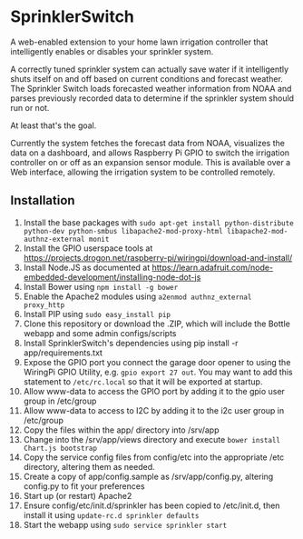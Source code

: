 # SprinklerSwitch
A web-enabled extension to your home lawn irrigation controller that intelligently enables or disables your sprinkler system.

A correctly tuned sprinkler system can actually save water if it intelligently shuts itself on and off based on current conditions and forecast weather. The Sprinkler Switch loads forecasted weather information from NOAA and parses previously recorded data to determine if the sprinkler system should run or not.

At least that's the goal.

Currently the system fetches the forecast data from NOAA, visualizes the data on a dashboard, and allows Raspberry Pi GPIO to switch the irrigation controller on or off as an expansion sensor module. This is available over a Web interface, allowing the irrigation system to be controlled remotely.


Installation
------------

1. Install the base packages with `sudo apt-get install python-distribute python-dev python-smbus libapache2-mod-proxy-html libapache2-mod-authnz-external monit`
2. Install the GPIO userspace tools at https://projects.drogon.net/raspberry-pi/wiringpi/download-and-install/
3. Install Node.JS as documented at https://learn.adafruit.com/node-embedded-development/installing-node-dot-js
4. Install Bower using `npm install -g bower`
5. Enable the Apache2 modules using `a2enmod authnz_external proxy_http`
6. Install PIP using `sudo easy_install pip`
7. Clone this repository or download the .ZIP, which will include the Bottle webapp and some admin configs/scripts
8. Install SprinklerSwitch's dependencies using pip install -r app/requirements.txt
9. Expose the GPIO port you connect the garage door opener to using the WiringPi GPIO Utility, e.g. `gpio export 27 out`. You may want to add this statement to `/etc/rc.local` so that it will be exported at startup.
10. Allow www-data to access the GPIO port by adding it to the gpio user group in /etc/group
11. Allow www-data to access to I2C by adding it to the i2c user group in /etc/group
12. Copy the files within the app/ directory into /srv/app
13. Change into the /srv/app/views directory and execute `bower install Chart.js bootstrap`
14. Copy the service config files from config/etc into the appropriate /etc directory, altering them as needed.
15. Create a copy of app/config.sample as /srv/app/config.py, altering config.py to fit your preferences
16. Start up (or restart) Apache2
17. Ensure config/etc/init.d/sprinkler has been copied to /etc/init.d, then install it using `update-rc.d sprinkler defaults`
18. Start the webapp using `sudo service sprinkler start`
